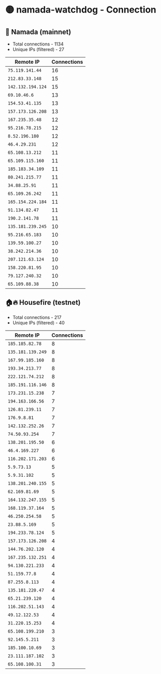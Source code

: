 # 🟡 namada-watchdog - Connection

## 🚀 Namada (mainnet)
- Total connections - 1134
- Unique IPs (filtered) - 27

| Remote IP | Connections |
|-----------|-------------|
| `75.119.141.44` | 16 |
| `212.83.33.148` | 15 |
| `142.132.194.124` | 15 |
| `69.10.46.6` | 13 |
| `154.53.41.135` | 13 |
| `157.173.126.208` | 13 |
| `167.235.35.48` | 12 |
| `95.216.78.215` | 12 |
| `8.52.196.180` | 12 |
| `46.4.29.231` | 12 |
| `65.108.13.212` | 11 |
| `65.109.115.160` | 11 |
| `185.183.34.109` | 11 |
| `80.241.215.77` | 11 |
| `34.88.25.91` | 11 |
| `65.109.26.242` | 11 |
| `165.154.224.184` | 11 |
| `91.134.82.47` | 11 |
| `190.2.141.78` | 11 |
| `135.181.239.245` | 10 |
| `95.216.65.183` | 10 |
| `139.59.100.27` | 10 |
| `38.242.214.36` | 10 |
| `207.121.63.124` | 10 |
| `158.220.81.95` | 10 |
| `79.127.240.32` | 10 |
| `65.109.88.38` | 10 |

## 🏠🔥 Housefire (testnet)

- Total connections - 217
- Unique IPs (filtered) - 40

| Remote IP | Connections |
|-----------|-------------|
| `185.185.82.78` | 8 |
| `135.181.139.249` | 8 |
| `167.99.185.160` | 8 |
| `193.34.213.77` | 8 |
| `222.121.74.212` | 8 |
| `185.191.116.146` | 8 |
| `173.231.15.238` | 7 |
| `194.163.166.56` | 7 |
| `126.81.239.11` | 7 |
| `176.9.8.81` | 7 |
| `142.132.252.26` | 7 |
| `74.50.93.254` | 7 |
| `138.201.195.50` | 6 |
| `46.4.169.227` | 6 |
| `116.202.171.203` | 6 |
| `5.9.73.13` | 5 |
| `5.9.31.102` | 5 |
| `138.201.240.155` | 5 |
| `62.169.81.69` | 5 |
| `164.132.247.155` | 5 |
| `168.119.37.164` | 5 |
| `46.250.254.58` | 5 |
| `23.88.5.169` | 5 |
| `194.233.78.124` | 5 |
| `157.173.126.208` | 4 |
| `144.76.202.120` | 4 |
| `167.235.132.251` | 4 |
| `94.130.221.233` | 4 |
| `51.159.77.8` | 4 |
| `87.255.8.113` | 4 |
| `135.181.220.47` | 4 |
| `65.21.239.120` | 4 |
| `116.202.51.143` | 4 |
| `49.12.122.53` | 4 |
| `31.220.15.253` | 4 |
| `65.108.199.210` | 3 |
| `92.145.5.211` | 3 |
| `185.100.10.69` | 3 |
| `23.111.187.102` | 3 |
| `65.108.100.31` | 3 |

